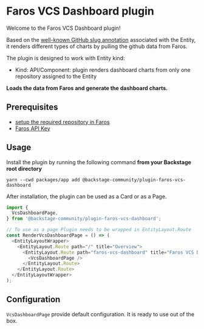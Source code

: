 # Faros VCS Dashboard plugin

Welcome to the Faros VCS Dashboard plugin!

Based on the [well-known GitHub slug annotation](https://backstage.io/docs/features/software-catalog/well-known-annotations#githubcomproject-slug) associated with the Entity, it renders different types of charts by pulling the github data from Faros.

The plugin is designed to work with Entity kind:

- Kind: API/Component: plugin renders dashboard charts from only one repository assigned to the Entity

**Loads the data from Faros and generate the dashboard charts.**

## Prerequisites

- [setup the required repository in Faros](https://app.faros.ai/default/teams/ownership/repository?search-items=cvd_rest)
- [Faros API Key](https://app.faros.ai/default/api-keys#s=accessControl)

## Usage

Install the plugin by running the following command **from your Backstage root directory**

`yarn --cwd packages/app add @backstage-community/plugin-faros-vcs-dashboard`

After installation, the plugin can be used as a Card or as a Page.

```typescript
import {
  VcsDashboardPage,
} from '@backstage-community/plugin-faros-vcs-dashboard';

// To use as a page Plugin needs to be wrapped in EntityLayout.Route
const RenderVcsDashboardPage = () => (
  <EntityLayoutWrapper>
    <EntityLayout.Route path="/" title="Overview">
      <EntityLayout.Route path="faros-vcs-dashboard" title="Faros VCS Dashboard">
        <VcsDashboardPage />
      </EntityLayout.Route>
    </EntityLayout.Route>
  </EntityLayoutWrapper>
);

```

## Configuration

`VcsDashboardPage` provide default configuration. It is ready to use out of the box.


